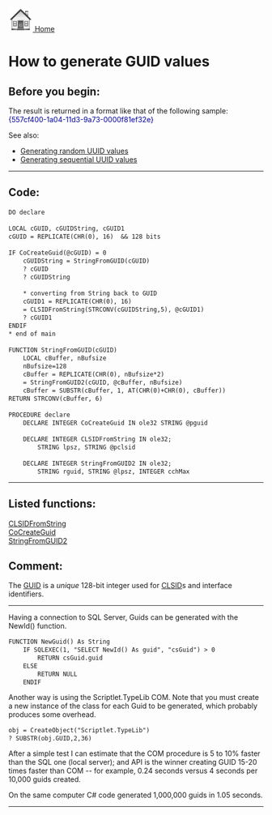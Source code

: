 [<img src="../images/home.png"> Home ](https://github.com/VFPX/Win32API)  

# How to generate GUID values

## Before you begin:
The result is returned in a format like that of the following sample:  
<font color=#0000a0>{557cf400-1a04-11d3-9a73-0000f81ef32e}</font>  

See also:

* [Generating random UUID values](sample_024.md)  
* [Generating sequential UUID values](sample_587.md)  

  
***  


## Code:
```foxpro  
DO declare

LOCAL cGUID, cGUIDString, cGUID1
cGUID = REPLICATE(CHR(0), 16)  && 128 bits

IF CoCreateGuid(@cGUID) = 0
	cGUIDString = StringFromGUID(cGUID)
	? cGUID
	? cGUIDString
	
	* converting from String back to GUID
	cGUID1 = REPLICATE(CHR(0), 16)
	= CLSIDFromString(STRCONV(cGUIDString,5), @cGUID1)
	? cGUID1
ENDIF
* end of main

FUNCTION StringFromGUID(cGUID)
	LOCAL cBuffer, nBufsize
	nBufsize=128
	cBuffer = REPLICATE(CHR(0), nBufsize*2)
	= StringFromGUID2(cGUID, @cBuffer, nBufsize)
	cBuffer = SUBSTR(cBuffer, 1, AT(CHR(0)+CHR(0), cBuffer))
RETURN STRCONV(cBuffer, 6)

PROCEDURE declare
	DECLARE INTEGER CoCreateGuid IN ole32 STRING @pguid

	DECLARE INTEGER CLSIDFromString IN ole32;
		STRING lpsz, STRING @pclsid

	DECLARE INTEGER StringFromGUID2 IN ole32;
		STRING rguid, STRING @lpsz, INTEGER cchMax  
```  
***  


## Listed functions:
[CLSIDFromString](../libraries/ole32/CLSIDFromString.md)  
[CoCreateGuid](../libraries/ole32/CoCreateGuid.md)  
[StringFromGUID2](../libraries/ole32/StringFromGUID2.md)  

## Comment:
The [GUID](https://en.wikipedia.org/wiki/Universally_unique_identifier) is a *unique* 128-bit integer used for [CLSID](https://msdn.microsoft.com/en-us/library/windows/desktop/ms691424(v=vs.85).aspx)s and interface identifiers.  
  

* * *  
Having a connection to SQL Server, Guids can be generated with the NewId() function.

```foxpro
FUNCTION NewGuid() As String  
	IF SQLEXEC(1, "SELECT NewId() As guid", "csGuid") > 0  
		RETURN csGuid.guid  
	ELSE  
		RETURN NULL  
	ENDIF
```

Another way is using the Scriptlet.TypeLib COM. Note that you must create a new instance of the class for each Guid to be generated, which probably produces some overhead.  
```foxpro
obj = CreateObject("Scriptlet.TypeLib")  
? SUBSTR(obj.GUID,2,36)
```
After a simple test I can estimate that the COM procedure is 5 to 10% faster than the SQL one (local server); and API is the winner creating GUID 15-20 times faster than COM -- for example, 0.24 seconds versus 4 seconds per 10,000 guids created.   
  
On the same computer C# code generated 1,000,000 guids in 1.05 seconds.  
  
***  

